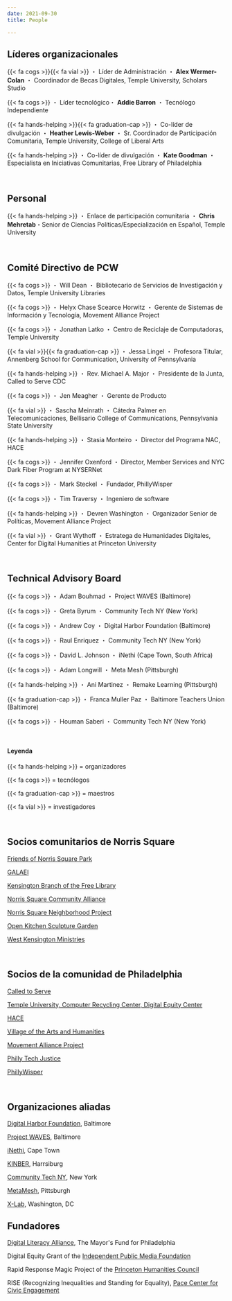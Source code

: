```yaml
---
date: 2021-09-30
title: People

---
```

## Líderes organizacionales

{{< fa cogs >}}{{< fa vial >}} ・ Líder de Administración ・ **Alex Wermer-Colan** ・ Coordinador de Becas Digitales, Temple University, Scholars Studio

{{< fa cogs >}} ・ Líder tecnológico・ **Addie Barron** ・ Tecnólogo Independiente

{{< fa hands-helping >}}{{< fa graduation-cap >}} ・ Co-líder de divulgación ・ **Heather Lewis-Weber** ・ Sr. Coordinador de Participación Comunitaria, Temple University, College of Liberal Arts

{{< fa hands-helping >}} ・ Co-líder de divulgación ・ **Kate Goodman** ・ Especialista en Iniciativas Comunitarias, Free Library of Philadelphia

<br/>

## Personal

{{< fa hands-helping >}} ・ Enlace de participación comunitaria ・ **Chris Mehretab**・Senior de Ciencias Políticas/Especialización en Español, Temple University

<br/>

## Comité Directivo de PCW

{{< fa cogs >}} ・ Will Dean ・ Bibliotecario de Servicios de Investigación y Datos, Temple University Libraries

{{< fa cogs >}} ・ Helyx Chase Scearce Horwitz ・ Gerente de Sistemas de Información y Tecnología, Movement Alliance Project

{{< fa cogs >}} ・ Jonathan Latko ・ Centro de Reciclaje de Computadoras, Temple University

{{< fa vial >}}{{< fa graduation-cap >}} ・ Jessa Lingel ・ Profesora Titular, Annenberg School for Communication, University of Pennsylvania

{{< fa hands-helping >}} ・ Rev. Michael A. Major ・ Presidente de la Junta, Called to Serve CDC

{{< fa cogs >}} ・ Jen Meagher ・ Gerente de Producto

{{< fa vial >}} ・ Sascha Meinrath ・ Cátedra Palmer en Telecomunicaciones, Bellisario College of Communications, Pennsylvania State University

{{< fa hands-helping >}} ・ Stasia Monteiro ・ Director del Programa NAC, HACE

{{< fa cogs >}} ・ Jennifer Oxenford ・ Director, Member Services and NYC Dark Fiber Program at NYSERNet

{{< fa cogs >}} ・ Mark Steckel ・ Fundador, PhillyWisper

{{< fa cogs >}} ・ Tim Traversy ・ Ingeniero de software

{{< fa hands-helping >}} ・ Devren Washington ・ Organizador Senior de Políticas, Movement Alliance Project

{{< fa vial >}} ・ Grant Wythoff ・ Estratega de Humanidades Digitales, Center for Digital Humanities at Princeton University

<br/>

## Technical Advisory Board

{{< fa cogs >}} ・ Adam Bouhmad ・ Project WAVES (Baltimore)

{{< fa cogs >}} ・ Greta Byrum ・ Community Tech NY (New York)

{{< fa cogs >}} ・ Andrew Coy ・ Digital Harbor Foundation (Baltimore)

{{< fa cogs >}} ・ Raul Enriquez ・ Community Tech NY (New York)

{{< fa cogs >}} ・ David L. Johnson ・ iNethi (Cape Town, South Africa)

{{< fa cogs >}} ・ Adam Longwill ・ Meta Mesh (Pittsburgh)

{{< fa hands-helping >}} ・ Ani Martinez ・ Remake Learning (Pittsburgh)

{{< fa graduation-cap >}} ・ Franca Muller Paz ・ Baltimore Teachers Union (Baltimore)

{{< fa cogs >}} ・ Houman Saberi ・ Community Tech NY (New York)

<br/>

#### Leyenda

{{< fa hands-helping >}} = organizadores

{{< fa cogs >}} = tecnólogos

{{< fa graduation-cap >}} = maestros

{{< fa vial >}} = investigadores

<br/>

## Socios comunitarios de Norris Square

[Friends of Norris Square Park](https://www.facebook.com/friendsofnorrissquarepark/)

[GALAEI](https://www.galaeiqtbipoc.org/)

[Kensington Branch of the Free Library](https://libwww.freelibrary.org/locations/kensington-library)

[Norris Square Community Alliance](https://www.nscaphila.org/)

[Norris Square Neighborhood Project](https://myneighborhoodproject.org/)

[Open Kitchen Sculpture Garden](https://www.facebook.com/theopenkitchensculpturegarden)

[West Kensington Ministries](https://westkensingtonministry.com/)

<br/>

## Socios de la comunidad de Philadelphia

[Called to Serve](https://calledtoservecdc.org/)

[Temple University, Computer Recycling Center, Digital Equity Center](https://news.temple.edu/news/2021-08-25/old-community-center-provides-new-workforce-services)

[HACE](https://www.hacecdc.org/)

[Village of the Arts and Humanities](http://spaces.villagearts.org/)

[Movement Alliance Project](https://movementalliance.org/about/)

[Philly Tech Justice](https://phillytechjustice.org/)

[PhillyWisper](https://phillywisper.net/)

<br/>

## Organizaciones aliadas

[Digital Harbor Foundation](https://www.digitalharbor.org/), Baltimore

[Project WAVES](https://projectwaves.net/), Baltimore

[iNethi](https://www.inethi.org.za/), Cape Town

[KINBER](https://kinber.org/), Harrsiburg

[Community Tech NY](http://communitytechny.org/), New York

[MetaMesh](https://www.metamesh.org/), Pittsburgh

[X-Lab](https://thexlab.org/), Washington, DC

## Fundadores

[Digital Literacy Alliance](http://www.mayorsfundphila.org/initiatives/digital-literacy-alliance/), The Mayor's Fund for Philadelphia

Digital Equity Grant of the [Independent Public Media Foundation](https://independencemedia.org/2021-community-voices-and-digital-equity-grants/)

Rapid Response Magic Project of the [Princeton Humanities Council](https://humanities.princeton.edu/)

RISE (Recognizing Inequalities and Standing for Equality), [Pace Center for Civic Engagement](https://pace.princeton.edu/)